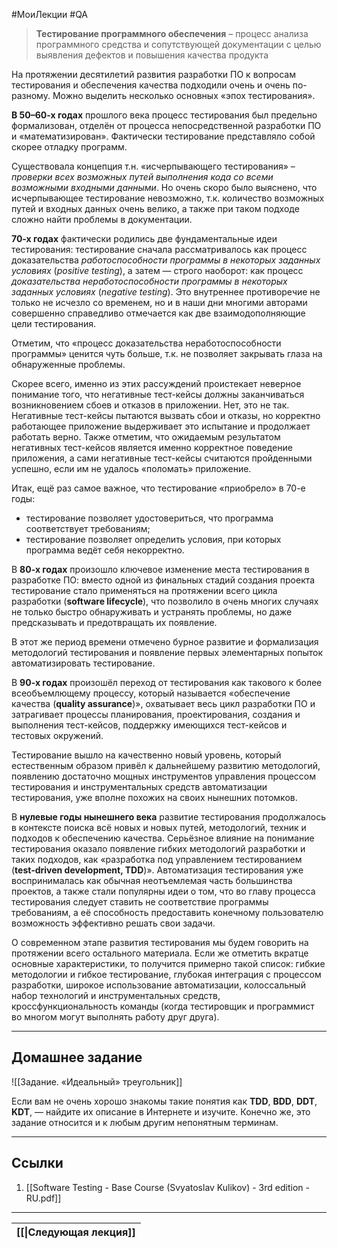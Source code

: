 #МоиЛекции #QA 

> **Тестирование программного обеспечения** – процесс анализа программного средства и сопутствующей документации с целью выявления дефектов и повышения качества продукта

На протяжении десятилетий развития разработки ПО к вопросам тестирования и обеспечения качества подходили очень и очень по-разному. Можно выделить 
несколько основных «эпох тестирования».

**В 50–60-х годах** прошлого века процесс тестирования был предельно формализован, отделён от процесса непосредственной разработки ПО и «математизирован». Фактически тестирование представляло собой скорее отладку программ. 

Существовала концепция т.н. «исчерпывающего тестирования» – *проверки всех возможных путей выполнения кода со всеми возможными входными данными*. Но очень скоро было выяснено, что исчерпывающее тестирование невозможно, т.к. количество возможных путей и входных данных очень велико, а также при таком подходе сложно найти проблемы в документации.

**70-х годах** фактически родились две фундаментальные идеи тестирования: тестирование сначала рассматривалось как процесс доказательства *работоспособности программы в некоторых заданных условиях* (*positive testing*), а затем — строго наоборот: как процесс *доказательства неработоспособности программы в некоторых заданных условиях* (*negative testing*). Это внутреннее противоречие не только не исчезло со временем, но и в наши дни многими авторами совершенно справедливо отмечается как две взаимодополняющие цели тестирования.

Отметим, что «процесс доказательства неработоспособности программы» ценится чуть больше, т.к. не позволяет закрывать глаза на обнаруженные проблемы.

Скорее всего, именно из этих рассуждений проистекает неверное понимание того, что негативные тест-кейсы должны заканчиваться возникновением сбоев и отказов в приложении. Нет, это не так. Негативные тест-кейсы пытаются вызвать сбои и отказы, но корректно работающее приложение выдерживает это испытание и продолжает работать верно. Также отметим, что ожидаемым результатом негативных тест-кейсов является именно корректное поведение приложения, а сами негативные тест-кейсы считаются пройденными успешно, если им не удалось «поломать» приложение.

Итак, ещё раз самое важное, что тестирование «приобрело» в 70-е годы:
- тестирование позволяет удостовериться, что программа соответствует требованиям;
- тестирование позволяет определить условия, при которых программа ведёт себя некорректно.

В **80-х годах** произошло ключевое изменение места тестирования в разработке ПО: вместо одной из финальных стадий создания проекта тестирование стало применяться на протяжении всего цикла разработки (**software lifecycle**), что позволило в очень многих случаях не только быстро обнаруживать и устранять проблемы, но даже предсказывать и предотвращать их появление. 

В этот же период времени отмечено бурное развитие и формализация методологий тестирования и появление первых элементарных попыток автоматизировать тестирование. 

В **90-х годах** произошёл переход от тестирования как такового к более всеобъемлющему процессу, который называется «обеспечение качества (**quality assurance**)», охватывает весь цикл разработки ПО и затрагивает процессы планирования, проектирования, создания и выполнения тест-кейсов, поддержку имеющихся тест-кейсов и тестовых окружений. 

Тестирование вышло на качественно новый уровень, который естественным образом привёл к дальнейшему развитию методологий, появлению достаточно мощных инструментов управления процессом тестирования и инструментальных средств автоматизации тестирования, уже вполне похожих на своих нынешних потомков.

В **нулевые годы нынешнего века** развитие тестирования продолжалось в контексте поиска всё новых и новых путей, методологий, техник и подходов к обеспечению качества. Серьёзное влияние на понимание тестирования оказало появление гибких методологий разработки и таких подходов, как «разработка под управлением тестированием (**test-driven development, TDD**)». Автоматизация тестирования уже воспринималась как обычная неотъемлемая часть большинства проектов, а также стали популярны идеи о том, что во главу процесса тестирования следует ставить не соответствие программы требованиям, а её способность предоставить конечному пользователю возможность эффективно решать свои задачи.

О современном этапе развития тестирования мы будем говорить на протяжении всего остального материала. Если же отметить вкратце основные характеристики, то получится примерно такой список: гибкие методологии и гибкое тестирование, глубокая интеграция с процессом разработки, широкое использование автоматизации, колоссальный набор технологий и инструментальных средств, кроссфункциональность команды (когда тестировщик и программист во многом могут выполнять работу друг друга).

---
## Домашнее задание

![[Задание. «Идеальный» треугольник]]

Если вам не очень хорошо знакомы такие понятия как **TDD**, **BDD**, **DDT**, **KDT**, — найдите их описание в Интернете и изучите. Конечно же, это задание относится и к любым другим непонятным терминам.

---
## Ссылки

1. [[Software Testing - Base Course (Svyatoslav Kulikov) - 3rd edition - RU.pdf]]

---

| [[\|Следующая лекция]] |
| ---------------------- |

